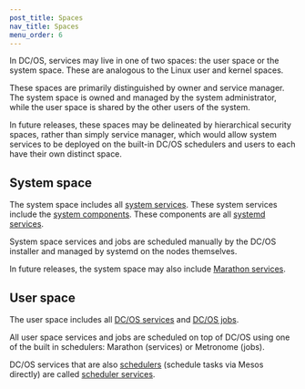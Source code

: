 ```yaml
---
post_title: Spaces
nav_title: Spaces
menu_order: 6
---
```


In DC/OS, services may live in one of two spaces: the user space or the system space. These are analogous to the Linux user and kernel spaces.

These spaces are primarily distinguished by owner and service manager. The system space is owned and managed by the system administrator, while the user space is shared by the other users of the system.

In future releases, these spaces may be delineated by hierarchical security spaces, rather than simply service manager, which would allow system services to be deployed on the built-in DC/OS schedulers and users to each have their own distinct space.

## System space

The system space includes all [system services](/docs/1.9/overview/concepts/#system-service). These system services include the [system components](/docs/1.9/overview/components/). These components are all [systemd services](/docs/1.9/overview/concepts/#systemd-service).

System space services and jobs are scheduled manually by the DC/OS installer and managed by systemd on the nodes themselves.

In future releases, the system space may also include [Marathon services](/docs/1.9/overview/concepts/#marathon-service).

## User space

The user space includes all [DC/OS services](/docs/1.9/overview/concepts/#user-service) and [DC/OS jobs](http://localhost:3000/docs/1.9/overview/concepts/#dcos-job).

All user space services and jobs are scheduled on top of DC/OS using one of the built in schedulers: Marathon (services) or Metronome (jobs).

DC/OS services that are also [schedulers](/docs/1.9/overview/concepts/#dcos-scheduler) (schedule tasks via Mesos directly) are called [scheduler services](http://localhost:3000/docs/1.9/overview/concepts/#dcos-scheduler-service).
